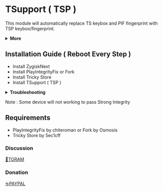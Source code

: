 # TSupport ( TSP )

This module will automatically replace TS keybox and PIF fingerprint with TSP keybox/fingerprint.

<details>
<summary>
<strong>
More
</strong>
</summary>

Shamiko mode changer blacklist or whitelist. simply click Action button. ( Only available for Magisk 27008+ )

Automatically disable XiaomiEU Inject Module to give support for XEU ROM. ( might not work for some XiaomiEU ROM )

Automatically add detection app such MoMo, Hunter, NativeDetector to denylist and spoof.

Auto detect TEE Broken, help Tricky Store working for TEE Broken device.
</details>


## Installation Guide ( Reboot Every Step )
- Install ZygiskNext
- Install PlayIntegrityFix or Fork
- Install Tricky Store
- Install TSupport ( TSP )

<details>
<summary>
<strong>
Troubleshooting
</strong>
</summary>

If you are having issue with Integrity, follow below Instruction :

STEP 1: Delete all module, Install ZygiskNext, PIF and check Integrity.

If you pass basic and device. Youre good to go to next step.

If youre not passing basic and device, check to your rom setting, maybe it has built-in PIF spoof, such prop spoof or GMS spoof, disable all.

STEP 2: Delete all module, Install Tricky Store and check KeyAttestation.

If showing AOSP root certificate, then youre good to go to full installation.

If showing revoke or something else such, passing GMS root certificate. Maybe you have built-in keybox spoof. Find it in setting and disable.

If youre on a stock ROM but still not showing AOSP, install TSupport and reboot. After boot you will need to remove Tricky Store and reboot again. After the boot, reinstall Tricky Store and do a check again to KeyAttestation.

STEP 3: Full Installation.

Install PIF latest, reboot.
Install Tricky Store and TSupport, reboot.

All Done. ( If you have anything that you don't understand, just ask in group, will reply ASAP )
</details>

Note : Some device will not working to pass Strong Integrity

## Requirements
* PlayIntegrityFix by chiteroman or Fork by Osmosis
* Tricky Store by 5ec1cff

### Discussion
[💬TGRAM](https://t.me/citraintegritytrick)

### Donation
[☕PAYPAL](https://paypal.me/CitraStanalone?country.x=US&locale.x=en_US)
